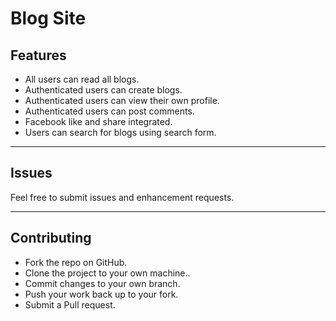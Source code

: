 # Blog Site
## Features
- All users can read all blogs.
- Authenticated users can create blogs.
- Authenticated users can view their own profile.
- Authenticated users can post comments.
- Facebook like and share integrated.
- Users can search for blogs using search form.

---
## Issues
Feel free to submit issues and enhancement requests.

---
## Contributing
- Fork the repo on GitHub.
- Clone the project to your own machine..
- Commit changes to your own branch.
- Push your work back up to your fork.
- Submit a Pull request.